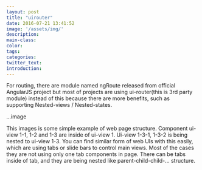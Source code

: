 ```yaml
---
layout: post
title: "uirouter"
date: 2016-07-21 13:41:52
image: '/assets/img/'
description:
main-class:
color:
tags:
categories:
twitter_text:
introduction:
---
```

For routing, there are module named ngRoute released from official AngularJS project but most of projects are using ui-router(this is 3rd party module) instead of this because there are more benefits, such as supporting Nested-views / Nested-states.


...image

This images is some simple example of web page structure. Component ui-view 1-1, 1-2 and 1-3 are inside of ui-view 1. Ui-view 1-3-1, 1-3-2 is being nested to ui-view 1-3. You can find similar form of web UIs with this easily, which are using tabs or slide bars to control main views. Most of the cases they are not using only one tab components in page. There can be tabs inside of tab, and they are being nested like parent-child-child-... structure.
